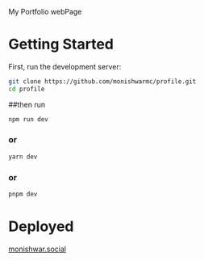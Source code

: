 My Portfolio webPage

# Getting Started

First, run the development server:

```bash
git clone https://github.com/monishwarmc/profile.git
cd profile
```

##then run
```bash
npm run dev
```
### or
```bash
yarn dev
```
### or
```bash
pnpm dev
```

# Deployed

  [monishwar.social](https://monishwar.social/)
